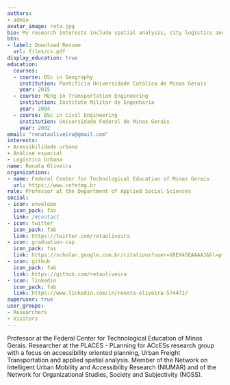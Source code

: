 ```yaml
---
authors:
- admin
avatar_image: reta.jpg
bio: My research interests include spatial analysis, city logistics and accessibility.
btn:
- label: Download Resume
  url: files/cv.pdf
display_education: true
education:
  courses:
  - course: DSc in Geography
    institution: Pontifícia Universidade Católica de Minas Gerais
    year: 2015
  - course: MEng in Transportation Engineering
    institution: Instituto Militar de Engenharia
    year: 2004
  - course: BSc in Civil Engineering
    institution: Universidade Federal de Minas Gerais
    year: 2002
email: "renataoliveira@gmail.com"
interests:
- Acessibilidade urbana
- Análise espacial
- Logística Urbana
name: Renata Oliveira
organizations:
- name: Federal Center for Technological Education of Minas Gerais
  url: https://www.cefetmg.br
role: Professor at the Department of Applied Social Sciences
social:
- icon: envelope
  icon_pack: fas
  link: /#contact
- icon: twitter
  icon_pack: fab
  link: https://twitter.com/retaoliveira
- icon: graduation-cap
  icon_pack: fas
  link: https://scholar.google.com.br/citations?user=V6EX45EAAAAJ&hl=pt-BR
- icon: github
  icon_pack: fab
  link: https://github.com/retaoliveira
- icon: linkedin
  icon_pack: fab
  link: https://www.linkedin.com/in/renata-oliveira-574471/
superuser: true
user_groups:
- Researchers
- Visitors
---
```


Professor at the Federal Center for Technological Education of Minas Gerais. Researcher at the PLACES - PLanning for ACcESs research group with a focus on accessibility oriented planning, Urban Freight Transportation and applied spatial analysis. Member of the Network on Intelligent Urban Mobility and Accessibility Research (NIUMAR) and of the Network for Organizational Studies, Society and Subjectivity (NOSS).

